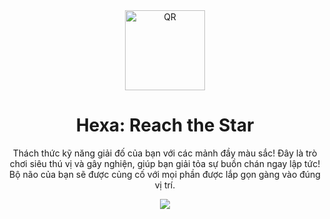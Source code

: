 <div align="center">
  <img src="https://user-images.githubusercontent.com/87349335/146309732-103c9e64-7d74-43d2-8097-d5ad7062cd89.png" width="128" alt="QR" />
   <h1>Hexa: Reach the Star</h1>
   <p>Thách thức kỹ năng giải đố của bạn với các mảnh đầy màu sắc! Đây là trò chơi siêu thú vị và gây nghiện, giúp bạn giải tỏa sự buồn chán ngay lập tức! Bộ não của bạn sẽ được củng cố với mọi phần được lắp gọn gàng vào đúng vị trí.</p>
  <img src="https://user-images.githubusercontent.com/87349335/146337679-f6591139-e3ea-4fd1-adb3-5cee2f2fc11b.jpg" />
</div>

